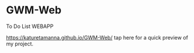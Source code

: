 # GWM-Web
To Do List WEBAPP

https://katuretamanna.github.io/GWM-Web/ tap here for a quick preview of my project.
